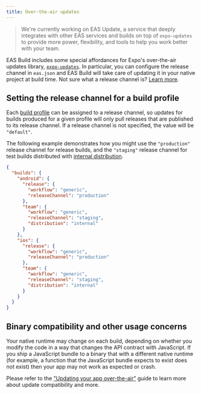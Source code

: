 ```yaml
---
title: Over-the-air updates
---
```


> We're currently working on EAS Update, a service that deeply integrates with other EAS services and builds on top of `expo-updates` to provide more power, flexibility, and tools to help you work better with your team.

EAS Build includes some special affordances for Expo's over-the-air updates library, [`expo-updates`](/versions/latest/sdk/updates.md). In particular, you can configure the release channel in `eas.json` and EAS Build will take care of updating it in your native project at build time. Not sure what a release channel is? [Learn more](/distribution/release-channels.md).

## Setting the release channel for a build profile

Each [build profile](./eas-json.md#build-profiles) can be assigned to a release channel, so updates for builds produced for a given profile will only pull releases that are published to its release channel. If a release channel is not specified, the value will be `"default"`.

The following example demonstrates how you might use the `"production"` release channel for release builds, and the `"staging"` release channel for test builds distributed with [internal distribution](internal-distribution.md).

```json
{
  "builds": {
    "android": {
      "release": {
        "workflow": "generic",
        "releaseChannel": "production"
      },
      "team": {
        "workflow": "generic",
        "releaseChannel": "staging",
        "distribution": "internal"
      }
    },
    "ios": {
      "release": {
        "workflow": "generic",
        "releaseChannel": "production"
      },
      "team": {
        "workflow": "generic",
        "releaseChannel": "staging",
        "distribution": "internal"
      }
    }
  }
}
```

## Binary compatibility and other usage concerns

Your native runtime may change on each build, depending on whether you modify the code in a way that changes the API contract with JavaScript. If you ship a JavaScript bundle to a binary that with a different native runtime (for example, a function that the JavaScript bundle expects to exist does not exist) then your app may not work as expected or crash.

Please refer to the ["Updating your app over-the-air"](/bare/updating-your-app.md) guide to learn more about update compatibility and more.
